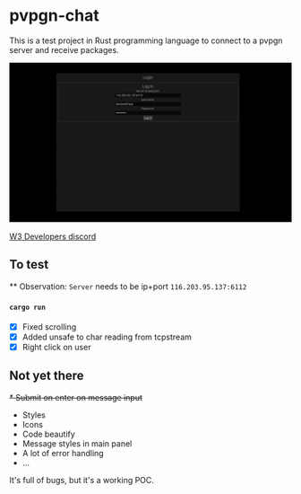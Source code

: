 # pvpgn-chat

This is a test project in Rust programming language to connect to a pvpgn server and receive packages.

![](demo.gif)

[W3 Developers discord](https://discord.gg/jq6rPHc95D)

## To test

** Observation: `Server` needs to be ip+port
`116.203.95.137:6112`

#### `cargo run`


- [x] Fixed scrolling
- [x] Added unsafe to char reading from tcpstream
- [x] Right click on user

## Not yet there
~~* Submit on enter on message input~~
* Styles
* Icons
* Code beautify
* Message styles in main panel
* A lot of error handling
* ...

It's full of bugs, but it's a working POC.
